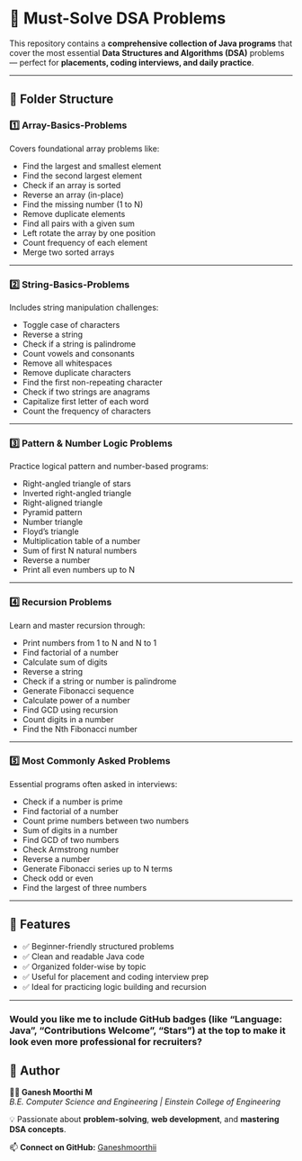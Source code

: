 # 🧠 Must-Solve DSA Problems

This repository contains a **comprehensive collection of Java programs** that cover the most essential **Data Structures and Algorithms (DSA)** problems — perfect for **placements, coding interviews, and daily practice**.

---

## 📂 Folder Structure

### 1️⃣ Array-Basics-Problems
Covers foundational array problems like:
- Find the largest and smallest element  
- Find the second largest element  
- Check if an array is sorted  
- Reverse an array (in-place)  
- Find the missing number (1 to N)  
- Remove duplicate elements  
- Find all pairs with a given sum  
- Left rotate the array by one position  
- Count frequency of each element  
- Merge two sorted arrays  

---

### 2️⃣ String-Basics-Problems
Includes string manipulation challenges:
- Toggle case of characters  
- Reverse a string  
- Check if a string is palindrome  
- Count vowels and consonants  
- Remove all whitespaces  
- Remove duplicate characters  
- Find the first non-repeating character  
- Check if two strings are anagrams  
- Capitalize first letter of each word  
- Count the frequency of characters  

---

### 3️⃣ Pattern & Number Logic Problems
Practice logical pattern and number-based programs:
- Right-angled triangle of stars  
- Inverted right-angled triangle  
- Right-aligned triangle  
- Pyramid pattern  
- Number triangle  
- Floyd’s triangle  
- Multiplication table of a number  
- Sum of first N natural numbers  
- Reverse a number  
- Print all even numbers up to N  

---

### 4️⃣ Recursion Problems
Learn and master recursion through:
- Print numbers from 1 to N and N to 1  
- Find factorial of a number  
- Calculate sum of digits  
- Reverse a string  
- Check if a string or number is palindrome  
- Generate Fibonacci sequence  
- Calculate power of a number  
- Find GCD using recursion  
- Count digits in a number  
- Find the Nth Fibonacci number  

---

### 5️⃣ Most Commonly Asked Problems
Essential programs often asked in interviews:
- Check if a number is prime  
- Find factorial of a number  
- Count prime numbers between two numbers  
- Sum of digits in a number  
- Find GCD of two numbers  
- Check Armstrong number  
- Reverse a number  
- Generate Fibonacci series up to N terms  
- Check odd or even  
- Find the largest of three numbers  

---

## 🚀 Features
- ✅ Beginner-friendly structured problems  
- ✅ Clean and readable Java code  
- ✅ Organized folder-wise by topic  
- ✅ Useful for placement and coding interview prep  
- ✅ Ideal for practicing logic building and recursion  

---

### Would you like me to include **GitHub badges** (like “Language: Java”, “Contributions Welcome”, “Stars”) at the top to make it look even more professional for recruiters?

## 📘 Author

**👨‍💻 Ganesh Moorthi M**  
_B.E. Computer Science and Engineering | Einstein College of Engineering_

💡 Passionate about **problem-solving**, **web development**, and **mastering DSA concepts**.

📫 **Connect on GitHub:** [Ganeshmoorthii](https://github.com/Ganeshmoorthii)
